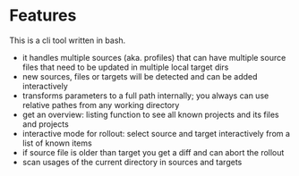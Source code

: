 # Features

This is a cli tool written in bash.

* it handles multiple sources (aka. profiles) that can have multiple source files that need to be updated in multiple local target dirs
* new sources, files or targets will be detected and can be added interactively
* transforms parameters to a full path internally; you always can use relative pathes from any working directory
* get an overview: listing function to see all known projects and its files and projects
* interactive mode for rollout: select source and target interactively from a list of known items
* if source file is older than target you get a diff and can abort the rollout
* scan usages of the current directory in sources and targets
